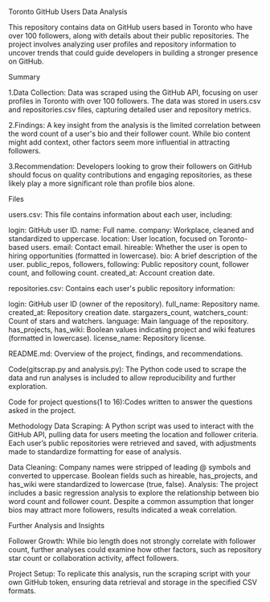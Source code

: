 Toronto GitHub Users Data Analysis

This repository contains data on GitHub users based in Toronto who have over 100 followers, along with details about their public repositories. The project involves analyzing user profiles and repository information to uncover trends that could guide developers in building a stronger presence on GitHub.

Summary

1.Data Collection: Data was scraped using the GitHub API, focusing on user profiles in Toronto with over 100 followers. The data was stored in users.csv and repositories.csv files, capturing detailed user and repository metrics.

2.Findings: A key insight from the analysis is the limited correlation between the word count of a user's bio and their follower count. While bio content might add context, other factors seem more influential in attracting followers.

3.Recommendation: Developers looking to grow their followers on GitHub should focus on quality contributions and engaging repositories, as these likely play a more significant role than profile bios alone.

Files

users.csv: This file contains information about each user, including:

login: GitHub user ID.
name: Full name.
company: Workplace, cleaned and standardized to uppercase.
location: User location, focused on Toronto-based users.
email: Contact email.
hireable: Whether the user is open to hiring opportunities (formatted in lowercase).
bio: A brief description of the user.
public_repos, followers, following: Public repository count, follower count, and following count.
created_at: Account creation date.

repositories.csv: Contains each user's public repository information:

login: GitHub user ID (owner of the repository).
full_name: Repository name.
created_at: Repository creation date.
stargazers_count, watchers_count: Count of stars and watchers.
language: Main language of the repository.
has_projects, has_wiki: Boolean values indicating project and wiki features (formatted in lowercase).
license_name: Repository license.

README.md: Overview of the project, findings, and recommendations.


Code(gitscrap.py and analysis.py): The Python code used to scrape the data and run analyses is included to allow reproducibility and further exploration.

Code for project questions(1 to 16):Codes written to answer the questions asked in the project.

Methodology
Data Scraping: A Python script was used to interact with the GitHub API, pulling data for users meeting the location and follower criteria. Each user’s public repositories were retrieved and saved, with adjustments made to standardize formatting for ease of analysis.

Data Cleaning: Company names were stripped of leading @ symbols and converted to uppercase. Boolean fields such as hireable, has_projects, and has_wiki were standardized to lowercase (true, false).
Analysis: The project includes a basic regression analysis to explore the relationship between bio word count and follower count. Despite a common assumption that longer bios may attract more followers, results indicated a weak correlation.

Further Analysis and Insights

Follower Growth: While bio length does not strongly correlate with follower count, further analyses could examine how other factors, such as repository star count or collaboration activity, affect followers.

Project Setup: To replicate this analysis, run the scraping script with your own GitHub token, ensuring data retrieval and storage in the specified CSV formats.
